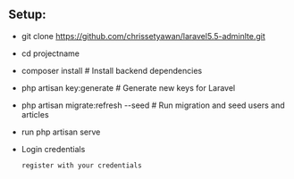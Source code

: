 


## Setup:

- git clone https://github.com/chrissetyawan/laravel5.5-adminlte.git
- cd projectname
- composer install                   # Install backend dependencies
- php artisan key:generate           # Generate new keys for Laravel
- php artisan migrate:refresh --seed # Run migration and seed users and articles
- run php artisan serve


- Login credentials
  ```bash
  register with your credentials  
  ```
